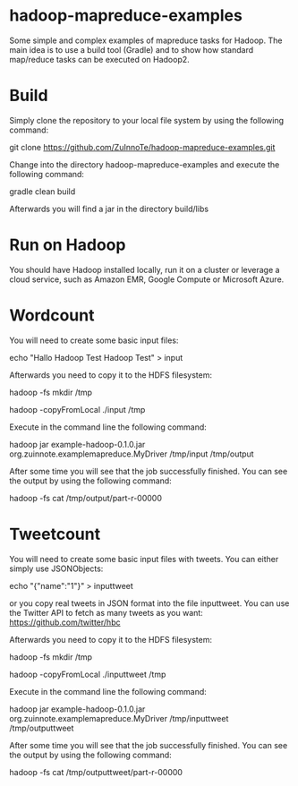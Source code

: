 hadoop-mapreduce-examples
=========================

Some simple and complex examples of mapreduce tasks for Hadoop. The main idea is to use a build tool (Gradle) and to show how standard map/reduce tasks can be executed on Hadoop2.

Build
=========================

Simply clone the repository to your local file system by using the following command:

git clone https://github.com/ZuInnoTe/hadoop-mapreduce-examples.git

Change into the directory hadoop-mapreduce-examples and execute the following command:

gradle clean build

Afterwards you will find a jar in the directory build/libs

Run on Hadoop
=========================


You should have Hadoop installed locally, run it on a cluster or leverage a cloud service, such as Amazon EMR, Google Compute or Microsoft Azure.


Wordcount
=========
You will need to create some basic input files:

echo "Hallo Hadoop Test Hadoop Test" > input

Afterwards you need to copy it to the HDFS filesystem:

hadoop -fs mkdir /tmp

hadoop -copyFromLocal ./input /tmp

Execute in the command line the following command:

hadoop jar example-hadoop-0.1.0.jar org.zuinnote.examplemapreduce.MyDriver /tmp/input /tmp/output

After some time you will see that the job successfully finished. You can see the output by using the following command:

hadoop -fs cat /tmp/output/part-r-00000

Tweetcount
=========
You will need to create some basic input files with tweets. You can either simply use JSONObjects:

echo "{\"name\":\"1\"}" > inputtweet

or you copy real tweets in JSON format into the file inputtweet. You can use the Twitter API to fetch as many tweets as you want: https://github.com/twitter/hbc

Afterwards you need to copy it to the HDFS filesystem:

hadoop -fs mkdir /tmp

hadoop -copyFromLocal ./inputtweet /tmp

Execute in the command line the following command:

hadoop jar example-hadoop-0.1.0.jar org.zuinnote.examplemapreduce.MyDriver /tmp/inputtweet /tmp/outputtweet

After some time you will see that the job successfully finished. You can see the output by using the following command:

hadoop -fs cat /tmp/outputtweet/part-r-00000
